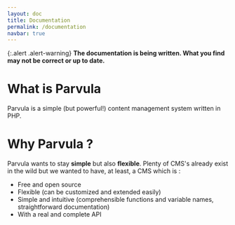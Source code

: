 ```yaml
---
layout: doc
title: Documentation
permalink: /documentation
navbar: true
---
```


{:.alert .alert-warning}
**The documentation is being written. What you find may not be correct or up to date.**

# What is Parvula

Parvula is a simple (but powerful!) content management system written in PHP.

# Why Parvula ?

Parvula wants to stay **simple** but also **flexible**. Plenty of CMS's already exist in the wild but we wanted to have, at least, a CMS which is :

 - Free and open source
 - Flexible (can be customized and extended easily)
 - Simple and intuitive (comprehensible functions and variable names, straightforward documentation)
 - With a real and complete API
